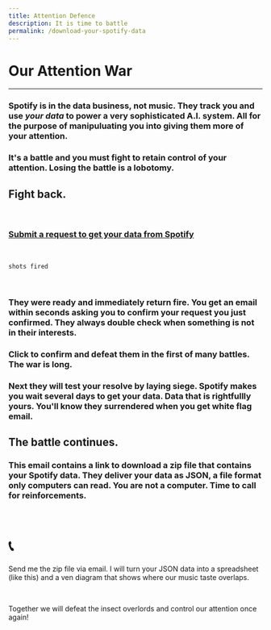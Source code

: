 ```yaml
---
title: Attention Defence 
description: It is time to battle
permalink: /download-your-spotify-data
---
```


# Our Attention War

<hr class="red" style="width:">

### Spotify is in the data business, not music. They track you and use *your data* to power a very sophisticated A.I. system. All for the purpose of manipuluating you into giving them more of your attention.

### It's a battle and you must fight to retain control of your attention. Losing the battle is a lobotomy. 

## Fight back.

<br>

### [Submit a request to get your data from Spotify](https://www.spotify.com/us/account/privacy?utm_source=kevando+up+in+this+motherfucker)

<br>

`shots fired`

<br>

### They were ready and immediately return fire. You get an email within seconds asking you to confirm your request you just confirmed. They always double check when something is not in their interests. 

### Click to confirm and defeat them in the first of many battles. The war is long.

### Next they will test your resolve by laying siege. Spotify makes you wait several days to get your data. Data that is rightfullly yours. You'll know they surrendered when you get white flag email. 

## The battle continues. 

### This email contains a link to download a zip file that contains your Spotify data. They deliver your data as JSON, a file format only computers can read. You are not a computer. Time to call for reinforcements. 

<br>

# 📞

Send me the zip file via email. I will turn your JSON data into a spreadsheet (like this) and a ven diagram that shows where our music taste overlaps.

<br> 

Together we will defeat the insect overlords and control our attention once again! 
